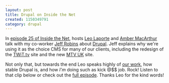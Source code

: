 ```yaml
--- 
layout: post
title: Drupal on Inside the Net
created: 1150349791
category: drupal
---
```

In <a href="http://twit.tv/itn25">episode 25 of Inside the Net</a>, hosts <a href="http://www.leoville.com/">Leo Laporte</a> and <a href="http://ambermac.com/">Amber MacArthur</a> talk with my co-worker <a href="http://www.jjeff.com/">Jeff Robins</a> about <a href="http://drupal.org">Drupal</a>. Jeff explains why we're using it as the choice CMS for many of our clients, including the redesign of the <a href="http://twit.tv">TWiT.tv</a> site and the new <a href="http://www.mtv.co.uk">MTV UK</a> site.

Not only that, but towards the end Leo speaks highly of <a href="http://lullabot.com">our work</a>, how stable Drupal is, and how <em>I'm</em> doing such as kick @$$ job. Rock! Listen to that clip below or check out the <a href="http://www.podtrac.com/pts/redirect.mp3?http://aolradio.podcast.aol.com/insidethenet/ITN-025.mp3">full episode</a>. Thanks Leo for the kind words!
